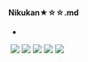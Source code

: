 #### Nikukan★☆☆.md
- 
![]()
![](https://pbs.twimg.com/media/EH436WkU0AEPCKu.jpg:orig)
![](https://pbs.twimg.com/media/EH437N5UwAUfAUA.jpg:orig)
![](https://pbs.twimg.com/media/EH438JiVAAA6rKc.jpg:orig)
![](https://pbs.twimg.com/media/EH4387lUwAATAAD.jpg:orig)
![](https://pbs.twimg.com/media/EH4-kWiU8AAtock.jpg:orig)
